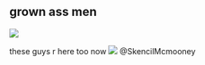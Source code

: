 ## grown ass men
![](https://file.garden/aBm_EJdbGjS8LzRX/wawa.png)

these guys r here too now 
![](https://file.garden/aBm_EJdbGjS8LzRX/Illustration131.jpg)
@SkencilMcmooney

<!--
**Bake-Sale/Bake-Sale** is a ✨ _special_ ✨ repository because its `README.md` (this file) appears on your GitHub profile.

Here are some ideas to get you started:

- 🔭 I’m currently working on ...
- 🌱 I’m currently learning ...
- 👯 I’m looking to collaborate on ...
- 🤔 I’m looking for help with ...
- 💬 Ask me about ...
- 📫 How to reach me: ...
- 😄 Pronouns: ...
- ⚡ Fun fact: ...
-->
